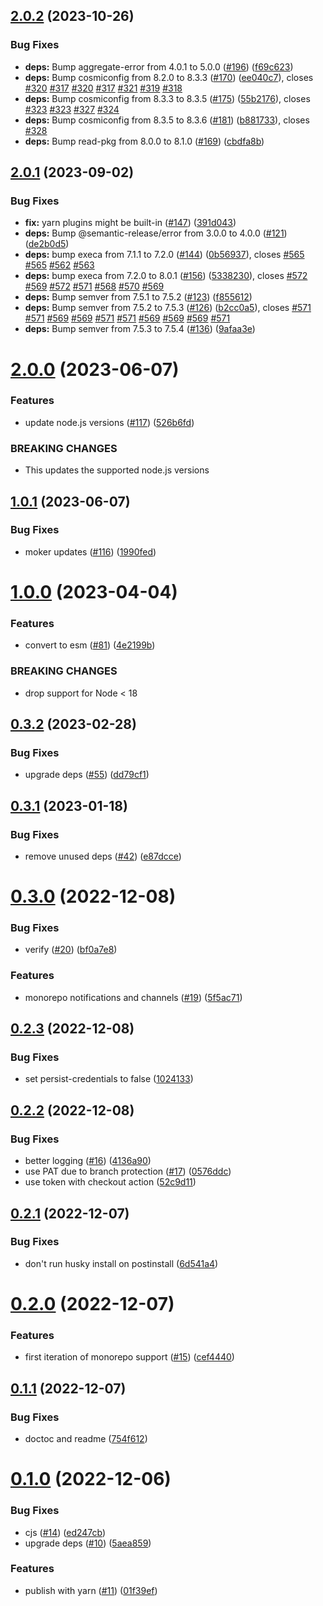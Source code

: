 ## [2.0.2](https://github.com/hongaar/semantic-release-yarn/compare/v2.0.1...v2.0.2) (2023-10-26)


### Bug Fixes

* **deps:** Bump aggregate-error from 4.0.1 to 5.0.0 ([#196](https://github.com/hongaar/semantic-release-yarn/issues/196)) ([f69c623](https://github.com/hongaar/semantic-release-yarn/commit/f69c62333acd4ce59e284daeaa4f3536415d8f22))
* **deps:** Bump cosmiconfig from 8.2.0 to 8.3.3 ([#170](https://github.com/hongaar/semantic-release-yarn/issues/170)) ([ee040c7](https://github.com/hongaar/semantic-release-yarn/commit/ee040c7c84cd106c69c8c9b8a2184467df1e1dbf)), closes [#320](https://github.com/hongaar/semantic-release-yarn/issues/320) [#317](https://github.com/hongaar/semantic-release-yarn/issues/317) [#320](https://github.com/hongaar/semantic-release-yarn/issues/320) [#317](https://github.com/hongaar/semantic-release-yarn/issues/317) [#321](https://github.com/hongaar/semantic-release-yarn/issues/321) [#319](https://github.com/hongaar/semantic-release-yarn/issues/319) [#318](https://github.com/hongaar/semantic-release-yarn/issues/318)
* **deps:** Bump cosmiconfig from 8.3.3 to 8.3.5 ([#175](https://github.com/hongaar/semantic-release-yarn/issues/175)) ([55b2176](https://github.com/hongaar/semantic-release-yarn/commit/55b21765eddd8162a633bba04971af199bd65f9a)), closes [#323](https://github.com/hongaar/semantic-release-yarn/issues/323) [#323](https://github.com/hongaar/semantic-release-yarn/issues/323) [#327](https://github.com/hongaar/semantic-release-yarn/issues/327) [#324](https://github.com/hongaar/semantic-release-yarn/issues/324)
* **deps:** Bump cosmiconfig from 8.3.5 to 8.3.6 ([#181](https://github.com/hongaar/semantic-release-yarn/issues/181)) ([b881733](https://github.com/hongaar/semantic-release-yarn/commit/b8817331071328c789fa2eb7200afd3c1217e40c)), closes [#328](https://github.com/hongaar/semantic-release-yarn/issues/328)
* **deps:** Bump read-pkg from 8.0.0 to 8.1.0 ([#169](https://github.com/hongaar/semantic-release-yarn/issues/169)) ([cbdfa8b](https://github.com/hongaar/semantic-release-yarn/commit/cbdfa8b24fec00aafb57b67992ce4fabb66ed5bc))

## [2.0.1](https://github.com/hongaar/semantic-release-yarn/compare/v2.0.0...v2.0.1) (2023-09-02)

### Bug Fixes

* **fix:** yarn plugins might be built-in ([#147](https://github.com/hongaar/semantic-release-yarn/issues/147)) ([391d043](https://github.com/hongaar/semantic-release-yarn/commit/391d0435029d90f9d3721469b589b2650a1ab2af))
* **deps:** Bump @semantic-release/error from 3.0.0 to 4.0.0 ([#121](https://github.com/hongaar/semantic-release-yarn/issues/121)) ([de2b0d5](https://github.com/hongaar/semantic-release-yarn/commit/de2b0d5987c0fa8472e292ef65c24ecec008aae6))
* **deps:** bump execa from 7.1.1 to 7.2.0 ([#144](https://github.com/hongaar/semantic-release-yarn/issues/144)) ([0b56937](https://github.com/hongaar/semantic-release-yarn/commit/0b5693774a0138f824b61d3c1c727f2dd3121024)), closes [#565](https://github.com/hongaar/semantic-release-yarn/issues/565) [#565](https://github.com/hongaar/semantic-release-yarn/issues/565) [#562](https://github.com/hongaar/semantic-release-yarn/issues/562) [#563](https://github.com/hongaar/semantic-release-yarn/issues/563)
* **deps:** bump execa from 7.2.0 to 8.0.1 ([#156](https://github.com/hongaar/semantic-release-yarn/issues/156)) ([5338230](https://github.com/hongaar/semantic-release-yarn/commit/533823085cc857694594a9ef168a2c69daefd972)), closes [#572](https://github.com/hongaar/semantic-release-yarn/issues/572) [#569](https://github.com/hongaar/semantic-release-yarn/issues/569) [#572](https://github.com/hongaar/semantic-release-yarn/issues/572) [#571](https://github.com/hongaar/semantic-release-yarn/issues/571) [#568](https://github.com/hongaar/semantic-release-yarn/issues/568) [#570](https://github.com/hongaar/semantic-release-yarn/issues/570) [#569](https://github.com/hongaar/semantic-release-yarn/issues/569)
* **deps:** Bump semver from 7.5.1 to 7.5.2 ([#123](https://github.com/hongaar/semantic-release-yarn/issues/123)) ([f855612](https://github.com/hongaar/semantic-release-yarn/commit/f855612e7ca5188c3fdab371dc4e642f395e89da))
* **deps:** Bump semver from 7.5.2 to 7.5.3 ([#126](https://github.com/hongaar/semantic-release-yarn/issues/126)) ([b2cc0a5](https://github.com/hongaar/semantic-release-yarn/commit/b2cc0a52178c0d57ab2013f1f61ca7c7e8e066a0)), closes [#571](https://github.com/hongaar/semantic-release-yarn/issues/571) [#571](https://github.com/hongaar/semantic-release-yarn/issues/571) [#569](https://github.com/hongaar/semantic-release-yarn/issues/569) [#569](https://github.com/hongaar/semantic-release-yarn/issues/569) [#571](https://github.com/hongaar/semantic-release-yarn/issues/571) [#571](https://github.com/hongaar/semantic-release-yarn/issues/571) [#569](https://github.com/hongaar/semantic-release-yarn/issues/569) [#569](https://github.com/hongaar/semantic-release-yarn/issues/569) [#569](https://github.com/hongaar/semantic-release-yarn/issues/569) [#571](https://github.com/hongaar/semantic-release-yarn/issues/571)
* **deps:** Bump semver from 7.5.3 to 7.5.4 ([#136](https://github.com/hongaar/semantic-release-yarn/issues/136)) ([9afaa3e](https://github.com/hongaar/semantic-release-yarn/commit/9afaa3ebd4435c95e1299dc1ff8c6b61b719540f))

# [2.0.0](https://github.com/hongaar/semantic-release-yarn/compare/v1.0.1...v2.0.0) (2023-06-07)


### Features

* update node.js versions ([#117](https://github.com/hongaar/semantic-release-yarn/issues/117)) ([526b6fd](https://github.com/hongaar/semantic-release-yarn/commit/526b6fd9c66d95d83e5d02c4c86fc0146231d7fb))


### BREAKING CHANGES

* This updates the supported node.js versions

## [1.0.1](https://github.com/hongaar/semantic-release-yarn/compare/v1.0.0...v1.0.1) (2023-06-07)


### Bug Fixes

* moker updates ([#116](https://github.com/hongaar/semantic-release-yarn/issues/116)) ([1990fed](https://github.com/hongaar/semantic-release-yarn/commit/1990fed11929f4b863aebd6177dfb254bab2275b))

# [1.0.0](https://github.com/hongaar/semantic-release-yarn/compare/v0.3.2...v1.0.0) (2023-04-04)

### Features

- convert to esm
  ([#81](https://github.com/hongaar/semantic-release-yarn/issues/81))
  ([4e2199b](https://github.com/hongaar/semantic-release-yarn/commit/4e2199b8ece3046b4aae284d25f239997418d6c2))

### BREAKING CHANGES

- drop support for Node < 18

## [0.3.2](https://github.com/hongaar/semantic-release-yarn/compare/v0.3.1...v0.3.2) (2023-02-28)

### Bug Fixes

- upgrade deps
  ([#55](https://github.com/hongaar/semantic-release-yarn/issues/55))
  ([dd79cf1](https://github.com/hongaar/semantic-release-yarn/commit/dd79cf1daef3c5872c0625337369d0c83c532216))

## [0.3.1](https://github.com/hongaar/semantic-release-yarn/compare/v0.3.0...v0.3.1) (2023-01-18)

### Bug Fixes

- remove unused deps
  ([#42](https://github.com/hongaar/semantic-release-yarn/issues/42))
  ([e87dcce](https://github.com/hongaar/semantic-release-yarn/commit/e87dccea586264e001c0f7c4aab3c1b37e64cf96))

# [0.3.0](https://github.com/hongaar/semantic-release-yarn/compare/v0.2.3...v0.3.0) (2022-12-08)

### Bug Fixes

- verify ([#20](https://github.com/hongaar/semantic-release-yarn/issues/20))
  ([bf0a7e8](https://github.com/hongaar/semantic-release-yarn/commit/bf0a7e8c0b0f2c2191261d6389b1577d37ae24ab))

### Features

- monorepo notifications and channels
  ([#19](https://github.com/hongaar/semantic-release-yarn/issues/19))
  ([5f5ac71](https://github.com/hongaar/semantic-release-yarn/commit/5f5ac716a10ed9251da9d008fa7054ff39b45609))

## [0.2.3](https://github.com/hongaar/semantic-release-yarn/compare/v0.2.2...v0.2.3) (2022-12-08)

### Bug Fixes

- set persist-credentials to false
  ([1024133](https://github.com/hongaar/semantic-release-yarn/commit/10241337f366a8a0c023a7876b7fb7323f716cc7))

## [0.2.2](https://github.com/hongaar/semantic-release-yarn/compare/v0.2.1...v0.2.2) (2022-12-08)

### Bug Fixes

- better logging
  ([#16](https://github.com/hongaar/semantic-release-yarn/issues/16))
  ([4136a90](https://github.com/hongaar/semantic-release-yarn/commit/4136a907cb3b5919c2dc8d33391c8bf3e4b73270))
- use PAT due to branch protection
  ([#17](https://github.com/hongaar/semantic-release-yarn/issues/17))
  ([0576ddc](https://github.com/hongaar/semantic-release-yarn/commit/0576ddc1f1113b92e0a038e70dbe2258acfdd781))
- use token with checkout action
  ([52c9d11](https://github.com/hongaar/semantic-release-yarn/commit/52c9d116019a4438fc7e58c1a812adb5d94ffb04))

## [0.2.1](https://github.com/hongaar/semantic-release-yarn/compare/v0.2.0...v0.2.1) (2022-12-07)

### Bug Fixes

- don't run husky install on postinstall
  ([6d541a4](https://github.com/hongaar/semantic-release-yarn/commit/6d541a479afdf63062c51d05ba414d2477421f2b))

# [0.2.0](https://github.com/hongaar/semantic-release-yarn/compare/v0.1.1...v0.2.0) (2022-12-07)

### Features

- first iteration of monorepo support
  ([#15](https://github.com/hongaar/semantic-release-yarn/issues/15))
  ([cef4440](https://github.com/hongaar/semantic-release-yarn/commit/cef4440d883dfaafbe6b58811444ae774c3341f6))

## [0.1.1](https://github.com/hongaar/semantic-release-yarn/compare/v0.1.0...v0.1.1) (2022-12-07)

### Bug Fixes

- doctoc and readme
  ([754f612](https://github.com/hongaar/semantic-release-yarn/commit/754f6121b8085443913275a03888105a59465187))

# [0.1.0](https://github.com/hongaar/semantic-release-yarn/compare/v0.0.0...v0.1.0) (2022-12-06)

### Bug Fixes

- cjs ([#14](https://github.com/hongaar/semantic-release-yarn/issues/14))
  ([ed247cb](https://github.com/hongaar/semantic-release-yarn/commit/ed247cbe82c8a09ddf54c50ce93259e3ab697d08))
- upgrade deps
  ([#10](https://github.com/hongaar/semantic-release-yarn/issues/10))
  ([5aea859](https://github.com/hongaar/semantic-release-yarn/commit/5aea859a183f8113d1d0126a073a2549382c27f6))

### Features

- publish with yarn
  ([#11](https://github.com/hongaar/semantic-release-yarn/issues/11))
  ([01f39ef](https://github.com/hongaar/semantic-release-yarn/commit/01f39ef7f32473105387d5d4e2e1be13c5bbd1d2))
